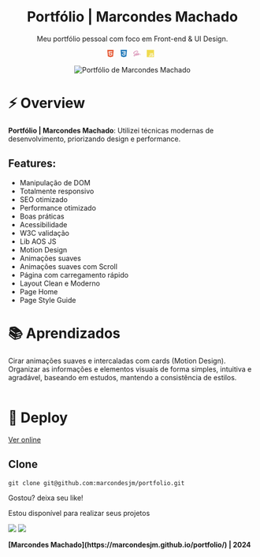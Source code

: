 <div align="center">

  # Portfólio | Marcondes Machado
  
  <p>Meu portfólio pessoal com foco em Front-end & UI Design. <br /></p>

  <img width="3%" src="https://raw.githubusercontent.com/devicons/devicon/master/icons/html5/html5-plain.svg"> &nbsp;
  <img width="3%" src="https://raw.githubusercontent.com/devicons/devicon/master/icons/css3/css3-plain.svg"> &nbsp;
  <img width="3%" src="https://raw.githubusercontent.com/devicons/devicon/master/icons/sass/sass-original.svg"> &nbsp;
  <img width="3%" src="https://raw.githubusercontent.com/devicons/devicon/master/icons/javascript/javascript-plain.svg"> &nbsp;

  ![Portfólio de Marcondes Machado](./assets/img/cover.jpg)
</div>

<div>

  # ⚡ Overview
  <b>Portfólio | Marcondes Machado</b>: Utilizei técnicas modernas de desenvolvimento, priorizando design e performance.
   
  ## Features:
  - Manipulação de DOM
  - Totalmente responsivo
  - SEO otimizado
  - Performance otimizado
  - Boas práticas
  - Acessibilidade
  - W3C validação
  - Lib AOS JS
  - Motion Design
  - Animações suaves
  - Animações suaves com Scroll
  - Página com carregamento rápido
  - Layout Clean e Moderno
  - Page Home
  - Page Style Guide

  # 📚 Aprendizados
  Cirar animações suaves e intercaladas com cards (Motion Design). <br />
  Organizar as informações e elementos visuais de forma simples, intuitiva e agradável, baseando em estudos, mantendo a consistência de estilos.
  <br /><br />
  
  # 🚀 Deploy
  [Ver online](https://marcondesjm.github.io/portfolio/)

  ## Clone

  ```
  git clone git@github.com:marcondesjm/portfolio.git
  ```
</div>


<footer>
  <p>Gostou? deixa seu like!</p>
  <p>Estou disponível para realizar seus projetos</p>
  <a href="mailto:marcondes.machado.ti@gmail.com"><img src="https://img.shields.io/badge/diogorealles@hotmail.com-1F2D52?style=for-the-badge&logo=gmail&logoColor=white"></a>
  <a href="https://www.linkedin.com/in/marcondes-machado-29761823b//"><img src="https://img.shields.io/badge//Diogo Realles-1F2D52?style=for-the-badge&logo=linkedin&logoColor=white"></a>
  
  <p><strong>[Marcondes Machado](https://marcondesjm.github.io/portfolio/) | 2024</strong></p>
</footer>
